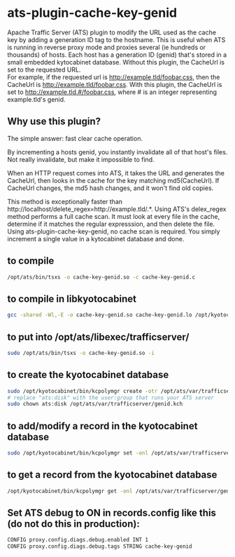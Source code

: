 ats-plugin-cache-key-genid
==========================

Apache Traffic Server (ATS) plugin to modify the URL used as the cache key by adding a generation ID tag to the hostname.
This is useful when ATS is running in reverse proxy mode and proxies several (ie hundreds or thousands) of hosts.
Each host has a generation ID (genid) that's stored in a small embedded kytocabinet database.
Without this plugin, the CacheUrl is set to the requested URL.  
For example, if the requested url is  http://example.tld/foobar.css, then the CacheUrl is http://example.tld/foobar.css.
With this plugin, the CacheUrl is set to http://example.tld.#/foobar.css, where # is an integer representing example.tld's genid.

## Why use this plugin?

The simple answer:  fast clear cache operation.  

By incrementing a hosts genid, you instantly invalidate all of that host's files.  Not really invalidate, but make it impossible to find.

When an HTTP request comes into ATS, it takes the URL and generates the CacheUrl, then looks in the cache for the key matching md5(CacheUrl).
If CacheUrl changes, the md5 hash changes, and it won't find old copies.

This method is exceptionally faster than http://localhost/delete_regex=http://example\.tld/.*.  Using ATS's delex_regex method performs a full cache scan. 
It must look at every file in the cache, determine if it matches the regular expresssion, and then delete the file.  Using ats-plugin-cache-key-genid, no cache
scan is required.  You simply increment a single value in a kytocabinet database and done.

## to compile
```bash
/opt/ats/bin/tsxs -o cache-key-genid.so -c cache-key-genid.c
```

## to compile in libkyotocabinet
```bash
gcc -shared -Wl,-E -o cache-key-genid.so cache-key-genid.lo /opt/kyotocabinet/lib/libkyotocabinet.a
```

## to put into /opt/ats/libexec/trafficserver/
```bash
sudo /opt/ats/bin/tsxs -o cache-key-genid.so -i
```

## to create the kyotocabinet database
```bash
sudo /opt/kyotocabinet/bin/kcpolymgr create -otr /opt/ats/var/trafficserver/genid.kch
# replace "ats:disk" with the user:group that runs your ATS server
sudo chown ats:disk /opt/ats/var/trafficserver/genid.kch
```

## to add/modify a record in the kyotocabinet database
```bash
sudo /opt/kyotocabinet/bin/kcpolymgr set -onl /opt/ats/var/trafficserver/genid.kch example.tld 5
```

## to get a record from the kyotocabinet database
```bash
/opt/kyotocabinet/bin/kcpolymgr get -onl /opt/ats/var/trafficserver/genid.kch joecdntest10.com 2>/dev/null
```

## Set ATS debug to ON in records.config like this (do not do this in production):
```bash
CONFIG proxy.config.diags.debug.enabled INT 1
CONFIG proxy.config.diags.debug.tags STRING cache-key-genid
```

